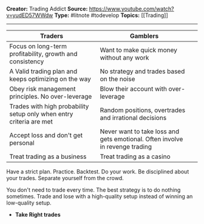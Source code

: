 **Creator:** Trading Addict
**Source:** https://www.youtube.com/watch?v=yudED57WWdw
**Type:** #litnote #todevelop 
**Topics:** [[Trading]]

---

| Traders                                                             | Gamblers                                                                     |     |
| ------------------------------------------------------------------- | ---------------------------------------------------------------------------- | --- |
| Focus on long-term profitability, growth and consistency            | Want to make quick money without any work                                    |     |
| A Valid trading plan and keeps optimizing on the way                | No strategy and trades based on the noise                                    |     |
| Obey risk management principles. No over-leverage                   | Blow their account with over-leverage                                        |     |
| Trades with high probability setup only when entry criteria are met | Random positions, overtrades and irrational decisions                        |     |
| Accept loss and don't get personal                                  | Never want to take loss and gets emotional. Often involve in revenge trading |     |
| Treat trading as a business                                         | Treat trading as a casino                                                                             |     |


Have a strict plan. Practice. Backtest. Do your work. Be disciplined about your trades. Separate yourself from the crowd.






You don't need to trade every time. The best strategy is to do nothing sometimes. Trade and lose with a high-quality setup instead of winning an low-quality setup.
- **Take Right trades** 